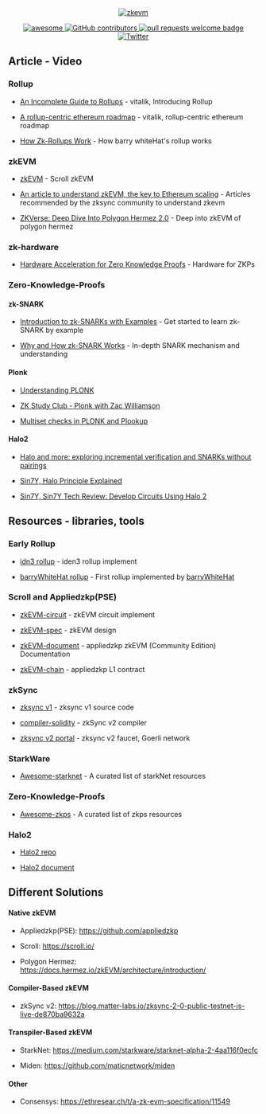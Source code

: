 <div align="center">
  <a href="https://www.artstation.com/artwork/9mEx8a/">
    <img alt="zkevm" src="https://cdna.artstation.com/p/assets/images/images/029/062/442/4k/t-x-7.jpg?1596346307" >
  </a>
  <p align="center">
    <a href="https://github.com/sindresorhus/awesome">
      <img alt="awesome" src="https://cdn.rawgit.com/sindresorhus/awesome/d7305f38d29fed78fa85652e3a63e154dd8e8829/media/badge.svg">
    </a>
    <a href="https://github.com/LuozhuZhang/awesome-zkevm/graphs/contributors">
      <img alt="GitHub contributors" src="https://img.shields.io/github/contributors/LuozhuZhang/awesome-zkevm">
    </a>
    <a href="http://makeapullrequest.com">
      <img alt="pull requests welcome badge" src="https://img.shields.io/badge/PRs-welcome-brightgreen.svg?style=flat">
    </a>
    <a href="https://twitter.com/LuozhuZhang">
      <img alt="Twitter" src="https://img.shields.io/twitter/url/https/twitter.com/LuozhuZhang.svg?style=social&label=Follow%20%40LuozhuZhang">
    </a>
  </p>
</div>


## Article - Video

### Rollup

* [An Incomplete Guide to Rollups](https://vitalik.ca/general/2021/01/05/rollup.html) - vitalik, Introducing Rollup

* [A rollup-centric ethereum roadmap](https://ethereum-magicians.org/t/a-rollup-centric-ethereum-roadmap/4698) - vitalik, rollup-centric ethereum roadmap

* [How Zk-Rollups Work](https://medium.com/fcats-blockchain-incubator/how-zk-rollups-work-8ac4d7155b0e) - How barry whiteHat's rollup works

### zkEVM

* [zkEVM](https://hackmd.io/@yezhang/S1_KMMbGt) - Scroll zkEVM

* [An article to understand zkEVM, the key to Ethereum scaling](https://medium.com/degate/an-article-to-understand-zkevm-the-key-to-ethereum-scaling-ff0d83c417cc) - Articles recommended by the zksync community to understand zkevm

* [ZKVerse: Deep Dive Into Polygon Hermez 2.0](https://blog.polygon.technology/zkverse-deep-dive-into-polygon-hermez-2-0/) - Deep into zkEVM of polygon hermez

### zk-hardware

* [Hardware Acceleration for Zero Knowledge Proofs](https://www.paradigm.xyz/2022/04/zk-hardware) - Hardware for ZKPs

### Zero-Knowledge-Proofs 

#### zk-SNARK

* [Introduction to zk-SNARKs with Examples](https://media.consensys.net/introduction-to-zksnarks-with-examples-3283b554fc3b) - Get started to learn zk-SNARK by example

* [Why and How zk-SNARK Works](https://medium.com/@imolfar/why-and-how-zk-snark-works-1-introduction-the-medium-of-a-proof-d946e931160) - In-depth SNARK mechanism and understanding

#### Plonk

* [Understanding PLONK](https://vitalik.ca/general/2019/09/22/plonk.html)

* [ZK Study Club - Plonk with Zac Williamson](https://www.youtube.com/watch?v=NqrVcDuQ8hM)

* [Multiset checks in PLONK and Plookup](https://hackmd.io/@arielg/ByFgSDA7D)

#### Halo2

* [Halo and more: exploring incremental verification and SNARKs without pairings](https://vitalik.ca/general/2021/11/05/halo.html)

* [Sin7Y, Halo Principle Explained](https://sin7y.org/halo-principle-explained-fa5a2e2767cd)

* [Sin7Y, Sin7Y Tech Review: Develop Circuits Using Halo 2]([https://sin7y.org/halo-principle-explained-fa5a2e2767cd](https://sin7y.org/sin7y-tech-review-develop-circuits-using-halo-2-829e2f26856))

## Resources - libraries, tools

### Early Rollup

* [idn3 rollup](https://github.com/iden3/rollup) - iden3 rollup implement

* [barryWhiteHat rollup](https://github.com/barryWhiteHat/roll_up) - First rollup implemented by [barryWhiteHat](https://github.com/barryWhiteHat)

### Scroll and Appliedzkp(PSE)

* [zkEVM-circuit](https://github.com/appliedzkp/zkevm-circuits) - zkEVM circuit implement

* [zkEVM-spec](https://github.com/appliedzkp/zkevm-specs) - zkEVM design

* [zkEVM-document](https://appliedzkp.github.io/zkevm-docs/) - appliedzkp zkEVM (Community Edition) Documentation

* [zkEVM-chain](https://github.com/appliedzkp/zkevm-chain) - appliedzkp L1 contract

### zkSync

* [zksync v1](https://github.com/matter-labs/zksync) - zksync v1 source code

* [compiler-solidity](https://github.com/matter-labs/compiler-solidity) - zkSync v2 compiler

* [zksync v2 portal](https://portal.zksync.io/) - zksync v2 faucet, Goerli network

### StarkWare

* [Awesome-starknet](https://github.com/gakonst/awesome-starknet) - A curated list of starkNet resources

### Zero-Knowledge-Proofs 

* [Awesome-zkps](https://github.com/matter-labs/awesome-zero-knowledge-proofs) - A curated list of zkps resources

### Halo2

* [Halo2 repo](https://github.com/zcash/halo2)

* [Halo2 document](https://zcash.github.io/halo2/)


## Different Solutions

#### Native zkEVM

* Appliedzkp(PSE): https://github.com/appliedzkp

* Scroll: https://scroll.io/

* Polygon Hermez: https://docs.hermez.io/zkEVM/architecture/introduction/

#### Compiler-Based zkEVM

* zkSync v2: https://blog.matter-labs.io/zksync-2-0-public-testnet-is-live-de870ba9632a

#### Transpiler-Based zkEVM

* StarkNet: https://medium.com/starkware/starknet-alpha-2-4aa116f0ecfc

* Miden: https://github.com/maticnetwork/miden

#### Other

* Consensys: https://ethresear.ch/t/a-zk-evm-specification/11549
